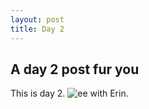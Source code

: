 ```yaml
---
layout: post
title: Day 2
---
```

## A day 2 post fur you

This is day 2.
![ee]({{site.baseurl}}/_posts/eringradwalk.jpg)
with Erin.
